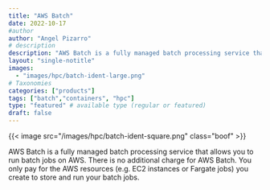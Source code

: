 ```yaml
---
title: "AWS Batch"
date: 2022-10-17
#author
author: "Angel Pizarro"
# description
description: "AWS Batch is a fully managed batch processing service that allows you to run batch jobs on AWS. There is no additional charge for AWS Batch. You only pay for the AWS resources (e.g. EC2 instances or Fargate jobs) you create to store and run your batch jobs."
layout: "single-notitle"
images:
  - "images/hpc/batch-ident-large.png"
# Taxonomies
categories: ["products"]
tags: ["batch","containers", "hpc"]
type: "featured" # available type (regular or featured)
draft: false
---
```


<style>
.boof {
  float:right !important;
  width:350px;
  padding: 10px;
  }
</style>

{{< image src="/images/hpc/batch-ident-square.png" class="boof" >}}

AWS Batch is a fully managed batch processing service that allows you to run batch jobs on AWS. There is no additional charge for AWS Batch. You only pay for the AWS resources (e.g. EC2 instances or Fargate jobs) you create to store and run your batch jobs.
